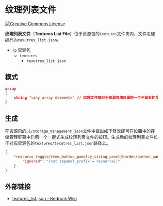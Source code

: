# 纹理列表文件

<a rel="license" href="http://creativecommons.org/licenses/by-nc-sa/4.0/"><img alt="Creative Commons License" style="border-width:0" src="https://mirrors.creativecommons.org/presskit/buttons/80x15/svg/by-nc-sa.svg" /></a>

**纹理列表文件**（**Textures List File**）位于资源包的`textures`文件夹内，文件名硬编码为`texutres_list.json`。

<div class="treeview">
  <ul>
    <li><span class="sprite" style="background-image:url(https://wiki.mcbe-dev.net/w/images/9/92/FileCSS.png?format=original);background-position:-112px -128px;background-size:128px auto;height:16px;width:16px"></span> <code>rp</code> 资源包<ul>
      <li><span class="sprite" style="background-image:url(https://wiki.mcbe-dev.net/w/images/9/92/FileCSS.png?format=original);background-position:-112px -128px;background-size:128px auto;height:16px;width:16px"></span> <code>textures</code><ul>
        <li><span class="sprite" style="background-image:url(https://wiki.mcbe-dev.net/w/images/9/92/FileCSS.png?format=original);background-position:-0px -80px;background-size:128px auto;height:16px;width:16px"></span> <code>texutres_list.json</code></li>
      </ul></li>
    </ul></li>
  </ul>
</div>

## 模式

```json
array
{
    string "<any array element>" // 纹理文件相对于资源包根目录的一个不具有扩展名的路径
}
```

## 生成

在资源包的`ui/storage_management.json`文件中做出如下修改即可在设置中的存储管理屏幕中启用一个一键式生成纹理列表文件的按钮。生成后的纹理列表文件位于对应资源包的`textures/texutres_list.json`路径上。

```json
{
    "resource_toggle/item_button_panel/y_sizing_panel/border/button_panel/generate_texture_list_panel/generate_texture_list_button": {
        "ignored": "(not ($panel_prefix = resource))"
    }
}
```

## 外部链接

- [textures_list.json - Bedrock Wiki](https://wiki.bedrock.dev/concepts/textures-list.html)
